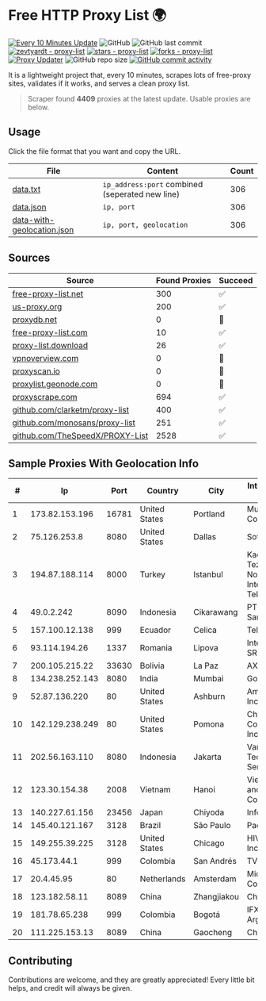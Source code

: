 
# Free HTTP Proxy List 🌍

[![Every 10 Minutes Update](https://github.com/mertguvencli/http-proxy-list/actions/workflows/main.yml/badge.svg?branch=main)](https://github.com/mertguvencli/http-proxy-list/actions/workflows/main.yml)
![GitHub](https://img.shields.io/github/license/mertguvencli/http-proxy-list)
![GitHub last commit](https://img.shields.io/github/last-commit/mertguvencli/http-proxy-list)
[![zevtyardt - proxy-list](https://img.shields.io/static/v1?label=zevtyardt&message=proxy-list&color=blue&logo=github)](https://github.com/zevtyardt/proxy-list "Go to GitHub repo")
[![stars - proxy-list](https://img.shields.io/github/stars/zevtyardt/proxy-list?style=social)](https://github.com/zevtyardt/proxy-list)
[![forks - proxy-list](https://img.shields.io/github/forks/zevtyardt/proxy-list?style=social)](https://github.com/zevtyardt/proxy-list)
[![Proxy Updater](https://github.com/zevtyardt/proxy-list/workflows/Proxy%20Updater/badge.svg)](https://github.com/zevtyardt/proxy-list/actions?query=workflow:"Proxy+Updater")
![GitHub repo size](https://img.shields.io/github/repo-size/zevtyardt/proxy-list)
[![GitHub commit activity](https://img.shields.io/github/commit-activity/m/zevtyardt/proxy-list?logo=commits)](https://github.com/zevtyardt/proxy-list/commits/main)

It is a lightweight project that, every 10 minutes, scrapes lots of free-proxy sites, validates if it works, and serves a clean proxy list.

> Scraper found **4409** proxies at the latest update. Usable proxies are below.

## Usage

Click the file format that you want and copy the URL.

|File|Content|Count|
|----|-------|-----|
|[data.txt](https://raw.githubusercontent.com/mertguvencli/http-proxy-list/main/proxy-list/data.txt)|`ip_address:port` combined (seperated new line)|306|
|[data.json](https://raw.githubusercontent.com/mertguvencli/http-proxy-list/main/proxy-list/data.json)|`ip, port`|306|
|[data-with-geolocation.json](https://raw.githubusercontent.com/mertguvencli/http-proxy-list/main/proxy-list/data-with-geolocation.json)|`ip, port, geolocation`|306|

## Sources

|Source|Found Proxies|Succeed|
|------|-------------|-------|
|[free-proxy-list.net](https://free-proxy-list.net)|300|✅|
|[us-proxy.org](https://www.us-proxy.org)|200|✅|
|[proxydb.net](http://proxydb.net)|0|🚫|
|[free-proxy-list.com](https://free-proxy-list.com/?page=&port=&type%5B%5D=http&type%5B%5D=https&up_time=0&search=Search)|10|✅|
|[proxy-list.download](https://www.proxy-list.download/HTTP)|26|✅|
|[vpnoverview.com](https://vpnoverview.com/privacy/anonymous-browsing/free-proxy-servers)|0|🚫|
|[proxyscan.io](https://www.proxyscan.io)|0|🚫|
|[proxylist.geonode.com](https://proxylist.geonode.com/api/proxy-list?limit=300&page=1&sort_by=lastChecked&sort_type=desc&protocols=http,https)|0|🚫|
|[proxyscrape.com](https://api.proxyscrape.com/v2/?request=displayproxies&protocol=http&timeout=10000&country=all&ssl=all&anonymity=all)|694|✅|
|[github.com/clarketm/proxy-list](https://raw.githubusercontent.com/clarketm/proxy-list/master/proxy-list-raw.txt)|400|✅|
|[github.com/monosans/proxy-list](https://raw.githubusercontent.com/monosans/proxy-list/main/proxies/http.txt)|251|✅|
|[github.com/TheSpeedX/PROXY-List](https://raw.githubusercontent.com/TheSpeedX/PROXY-List/master/http.txt)|2528|✅|


## Sample Proxies With Geolocation Info

|#|Ip|Port|Country|City|Internet Service Provider|
|-|--|----|-------|----|-------------------------|
|1|173.82.153.196|16781|United States|Portland|Multacom Corporation|
|2|75.126.253.8|8080|United States|Dallas|SoftLayer|
|3|194.87.188.114|8000|Turkey|Istanbul|Kadir Huseyin Tezcan Nosspeed Internet Teknolojileri|
|4|49.0.2.242|8090|Indonesia|Cikarawang|PT Usaha Adi Sanggoro|
|5|157.100.12.138|999|Ecuador|Celica|Telconet S.A|
|6|93.114.194.26|1337|Romania|Lipova|Interkvm Host SRL|
|7|200.105.215.22|33630|Bolivia|La Paz|AXS Bolivia S. A.|
|8|134.238.252.143|8080|India|Mumbai|Google LLC|
|9|52.87.136.220|80|United States|Ashburn|Amazon.com, Inc.|
|10|142.129.238.249|80|United States|Pomona|Charter Communications Inc|
|11|202.56.163.110|8080|Indonesia|Jakarta|Varnion Technology Semesta|
|12|123.30.154.38|2008|Vietnam|Hanoi|VietNam Post and Telecom Corporation|
|13|140.227.61.156|23456|Japan|Chiyoda|InfoSphere|
|14|145.40.121.167|3128|Brazil|São Paulo|Packet Host, Inc.|
|15|149.255.39.225|3128|United States|Chicago|HIVELOCITY, Inc.|
|16|45.173.44.1|999|Colombia|San Andrés|TV ISLA LTDA|
|17|20.4.45.95|80|Netherlands|Amsterdam|Microsoft Corporation|
|18|123.182.58.11|8089|China|Zhangjiakou|Chinanet|
|19|181.78.65.238|999|Colombia|Bogotá|IFX Networks Argentina S.R.L|
|20|111.225.153.13|8089|China|Gaocheng|Chinanet|



## Contributing

Contributions are welcome, and they are greatly appreciated! Every
little bit helps, and credit will always be given.

